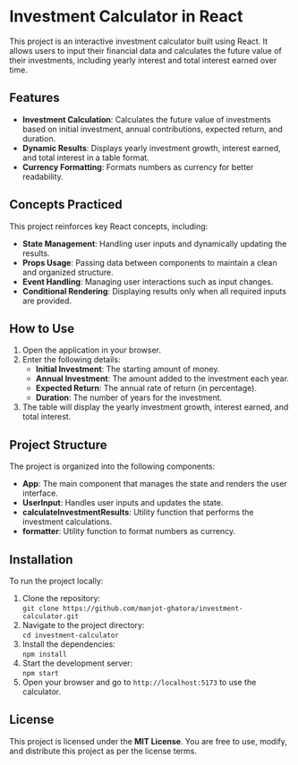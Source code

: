 # Investment Calculator in React
This project is an interactive investment calculator built using React. It allows users to input their financial data and calculates the future value of their investments, including yearly interest and total interest earned over time.

## Features
- **Investment Calculation**: Calculates the future value of investments based on initial investment, annual contributions, expected return, and duration.
- **Dynamic Results**: Displays yearly investment growth, interest earned, and total interest in a table format.
- **Currency Formatting**: Formats numbers as currency for better readability.

## Concepts Practiced
This project reinforces key React concepts, including:
- **State Management**: Handling user inputs and dynamically updating the results.
- **Props Usage**: Passing data between components to maintain a clean and organized structure.
- **Event Handling**: Managing user interactions such as input changes.
- **Conditional Rendering**: Displaying results only when all required inputs are provided.

## How to Use
1. Open the application in your browser.
2. Enter the following details:
   - **Initial Investment**: The starting amount of money.
   - **Annual Investment**: The amount added to the investment each year.
   - **Expected Return**: The annual rate of return (in percentage).
   - **Duration**: The number of years for the investment.
3. The table will display the yearly investment growth, interest earned, and total interest.

## Project Structure
The project is organized into the following components:
- **App**: The main component that manages the state and renders the user interface.
- **UserInput**: Handles user inputs and updates the state.
- **calculateInvestmentResults**: Utility function that performs the investment calculations.
- **formatter**: Utility function to format numbers as currency.

## Installation
To run the project locally:  
1. Clone the repository:  
   `git clone https://github.com/manjot-ghatora/investment-calculator.git`  
2. Navigate to the project directory:  
   `cd investment-calculator`  
3. Install the dependencies:  
   `npm install`  
4. Start the development server:  
   `npm start`  
5. Open your browser and go to `http://localhost:5173` to use the calculator.

## License
This project is licensed under the **MIT License**. You are free to use, modify, and distribute this project as per the license terms.
